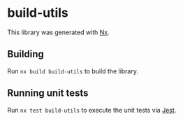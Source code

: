 # build-utils

This library was generated with [Nx](https://nx.dev).

## Building

Run `nx build build-utils` to build the library.

## Running unit tests

Run `nx test build-utils` to execute the unit tests via [Jest](https://jestjs.io).